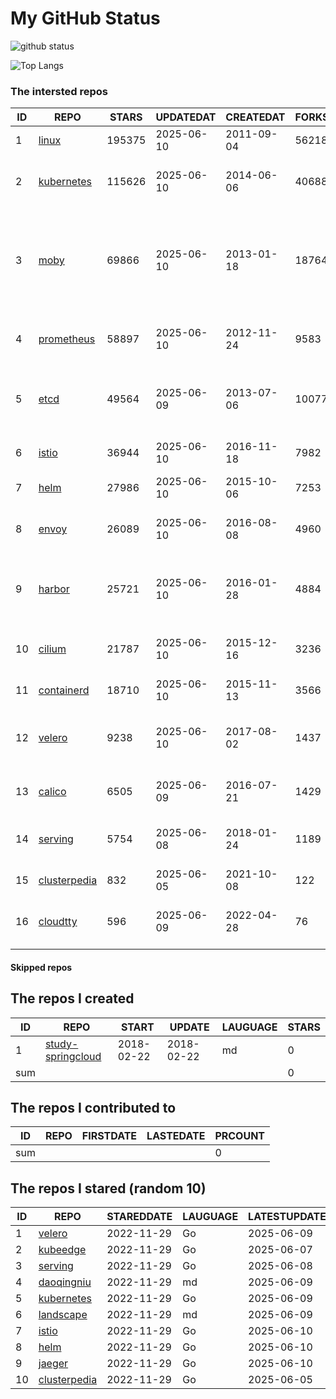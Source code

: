 # My GitHub Status

<img src="https://github-readme-stats-1.yihong0618.vercel.app/api?username=daoqingniu&show_icons=true&&&hide_title=true&count_private=true" alt="github status" />

![Top Langs](https://github-readme-stats-1.yihong0618.vercel.app/api/top-langs/?username=daoqingniu&layout=compact)

<!--START_SECTION:github_repos-->
### The intersted repos
| ID |                              REPO                               | STARS  | UPDATEDAT  | CREATEDAT  | FORKSCOUNT |                                                DESCRIPTIONS                                                |
|----|-----------------------------------------------------------------|--------|------------|------------|------------|------------------------------------------------------------------------------------------------------------|
|  1 | [linux](https://github.com/torvalds/linux)                      | 195375 | 2025-06-10 | 2011-09-04 |      56218 | Linux kernel source tree                                                                                   |
|  2 | [kubernetes](https://github.com/kubernetes/kubernetes)          | 115626 | 2025-06-10 | 2014-06-06 |      40688 | Production-Grade Container Scheduling and Management                                                       |
|  3 | [moby](https://github.com/moby/moby)                            |  69866 | 2025-06-10 | 2013-01-18 |      18764 | The Moby Project - a collaborative project for the container ecosystem to assemble container-based systems |
|  4 | [prometheus](https://github.com/prometheus/prometheus)          |  58897 | 2025-06-10 | 2012-11-24 |       9583 | The Prometheus monitoring system and time series database.                                                 |
|  5 | [etcd](https://github.com/etcd-io/etcd)                         |  49564 | 2025-06-09 | 2013-07-06 |      10077 | Distributed reliable key-value store for the most critical data of a distributed system                    |
|  6 | [istio](https://github.com/istio/istio)                         |  36944 | 2025-06-10 | 2016-11-18 |       7982 | Connect, secure, control, and observe services.                                                            |
|  7 | [helm](https://github.com/helm/helm)                            |  27986 | 2025-06-10 | 2015-10-06 |       7253 | The Kubernetes Package Manager                                                                             |
|  8 | [envoy](https://github.com/envoyproxy/envoy)                    |  26089 | 2025-06-10 | 2016-08-08 |       4960 | Cloud-native high-performance edge/middle/service proxy                                                    |
|  9 | [harbor](https://github.com/goharbor/harbor)                    |  25721 | 2025-06-10 | 2016-01-28 |       4884 | An open source trusted cloud native registry project that stores, signs, and scans content.                |
| 10 | [cilium](https://github.com/cilium/cilium)                      |  21787 | 2025-06-10 | 2015-12-16 |       3236 | eBPF-based Networking, Security, and Observability                                                         |
| 11 | [containerd](https://github.com/containerd/containerd)          |  18710 | 2025-06-10 | 2015-11-13 |       3566 | An open and reliable container runtime                                                                     |
| 12 | [velero](https://github.com/vmware-tanzu/velero)                |   9238 | 2025-06-10 | 2017-08-02 |       1437 | Backup and migrate Kubernetes applications and their persistent volumes                                    |
| 13 | [calico](https://github.com/projectcalico/calico)               |   6505 | 2025-06-09 | 2016-07-21 |       1429 | Cloud native networking and network security                                                               |
| 14 | [serving](https://github.com/knative/serving)                   |   5754 | 2025-06-08 | 2018-01-24 |       1189 | Kubernetes-based, scale-to-zero, request-driven compute                                                    |
| 15 | [clusterpedia](https://github.com/clusterpedia-io/clusterpedia) |    832 | 2025-06-05 | 2021-10-08 |        122 | The Encyclopedia of Kubernetes clusters                                                                    |
| 16 | [cloudtty](https://github.com/cloudtty/cloudtty)                |    596 | 2025-06-09 | 2022-04-28 |         76 | A Friendly Kubernetes CloudShell (Web Terminal) !                                                          |



#### Skipped repos
<!--END_SECTION:github_repos-->

<!--START_SECTION:my_github-->
## The repos I created
| ID  |                                 REPO                                 |   START    |   UPDATE   | LAUGUAGE | STARS |
|-----|----------------------------------------------------------------------|------------|------------|----------|-------|
|   1 | [study-springcloud](https://github.com/daoqingniu/study-springcloud) | 2018-02-22 | 2018-02-22 | md       |     0 |
| sum |                                                                      |            |            |          |     0 |

## The repos I contributed to
| ID  | REPO | FIRSTDATE | LASTEDATE | PRCOUNT |
|-----|------|-----------|-----------|---------|
| sum |      |           |           |       0 |

## The repos I stared (random 10)
| ID |                              REPO                               | STAREDDATE | LAUGUAGE | LATESTUPDATE |
|----|-----------------------------------------------------------------|------------|----------|--------------|
|  1 | [velero](https://github.com/vmware-tanzu/velero)                | 2022-11-29 | Go       | 2025-06-09   |
|  2 | [kubeedge](https://github.com/kubeedge/kubeedge)                | 2022-11-29 | Go       | 2025-06-07   |
|  3 | [serving](https://github.com/knative/serving)                   | 2022-11-29 | Go       | 2025-06-08   |
|  4 | [daoqingniu](https://github.com/daoqingniu/daoqingniu)          | 2022-11-29 | md       | 2025-06-09   |
|  5 | [kubernetes](https://github.com/kubernetes/kubernetes)          | 2022-11-29 | Go       | 2025-06-09   |
|  6 | [landscape](https://github.com/cncf/landscape)                  | 2022-11-29 | md       | 2025-06-09   |
|  7 | [istio](https://github.com/istio/istio)                         | 2022-11-29 | Go       | 2025-06-10   |
|  8 | [helm](https://github.com/helm/helm)                            | 2022-11-29 | Go       | 2025-06-10   |
|  9 | [jaeger](https://github.com/jaegertracing/jaeger)               | 2022-11-29 | Go       | 2025-06-10   |
| 10 | [clusterpedia](https://github.com/clusterpedia-io/clusterpedia) | 2022-11-29 | Go       | 2025-06-05   |

<!--END_SECTION:my_github-->
